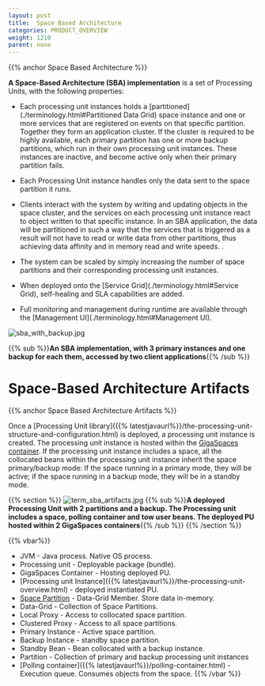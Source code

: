 ```yaml
---
layout: post
title:  Space Based Architecture
categories: PRODUCT_OVERVIEW
weight: 1210
parent: none
---
```






{{%  anchor Space Based Architecture %}}


**A Space-Based Architecture (SBA) implementation** is a set of Processing Units, with the following properties:

- Each processing unit instances holds a [partitioned](./terminology.html#Partitioned Data Grid) space instance and one or more services that are registered on events on that specific partition. Together they form an application cluster. If the cluster is required to be highly available, each primary partition has one or more backup partitions, which run in their own processing unit instances. These instances are inactive, and become active only when their primary partition fails.

- Each Processing Unit instance handles only the data sent to the space partition it runs.

- Clients interact with the system by writing and updating objects in the space cluster, and the services on each processing unit instance react to object written to that specific instance. In an SBA application, the data will be partitioned in such a way that the services that is triggered as a result will not have to read or write data from other partitions, thus achieving data affinity and in memory read and write speeds. .

- The system can be scaled by simply increasing the number of space partitions and their corresponding processing unit instances.

- When deployed onto the [Service Grid](./terminology.html#Service Grid), self-healing and SLA capabilities are added.

- Full monitoring and management during runtime are available through the [Management UI](./terminology.html#Management UI).


![sba_with_backup.jpg](/attachment_files/sba_with_backup.jpg)

{{%  sub %}}**An SBA implementation, with 3 primary instances and one backup for each them, accessed by two client applications**{{%  /sub %}}





# Space-Based Architecture Artifacts

{{%  anchor Space Based Architecture Artifacts %}}

Once a [Processing Unit library]({{% latestjavaurl%}}/the-processing-unit-structure-and-configuration.html) is deployed, a processing unit instance is created. The processing unit instance is hosted within the [GigaSpaces container](./service-grid.html#gsc). If the processing unit instance includes a space, all the collocated beans within the processing unit instance inherit the space primary/backup mode: If the space running in a primary mode, they will be active; if the space running in a backup mode, they will be in a standby mode.

{{%  section %}}
![term_sba_artifacts.jpg](/attachment_files/term_sba_artifacts.jpg)
{{%  sub %}}**A deployed Processing Unit with 2 partitions and a backup. The Processing unit includes a space, polling container and tow user beans. The deployed PU hosted within 2 GigaSpaces containers**{{%  /sub %}}
{{%  /section %}}

{{% vbar%}}
- JVM - Java process. Native OS process.
- Processing unit - Deployable package (bundle).
- GigaSpaces Container - Hosting deployed PU.
- [Processing unit Instance]({{% latestjavaurl%}}/the-processing-unit-overview.html) - deployed instantiated PU.
- [Space Partition](./terminology.html) - Data-Grid Member. Store data in-memory.
- Data-Grid - Collection of Space Partitions.
- Local Proxy - Access to collocated space partition.
- Clustered Proxy - Access to all space partitions.
- Primary Instance - Active space partition.
- Backup Instance - standby space partition.
- Standby Bean - Bean collocated with a backup instance.
- Partition - Collection of primary and backup processing unit instances
- [Polling container]({{% latestjavaurl%}}/polling-container.html) - Execution queue. Consumes objects from the space.
{{%  /vbar %}}

